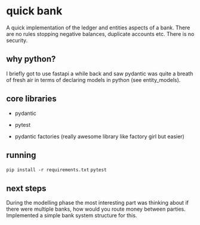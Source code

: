 # quick bank
A quick implementation of the ledger and entities aspects of a bank. There are no rules stopping negative balances, duplicate accounts etc. There is no security.

## why python?
I briefly got to use fastapi a while back and saw pydantic was quite a breath of fresh air in terms of declaring models in python (see entity_models). 

## core libraries
- pydantic

- pytest
- pydantic factories (really awesome library like factory girl but easier)

## running
```pip install -r requirements.txt```
```pytest```

## next steps
During the modelling phase the most interesting part was thinking about if there were multiple banks, how would you route money between parties. Implemented a simple bank system structure for this.


